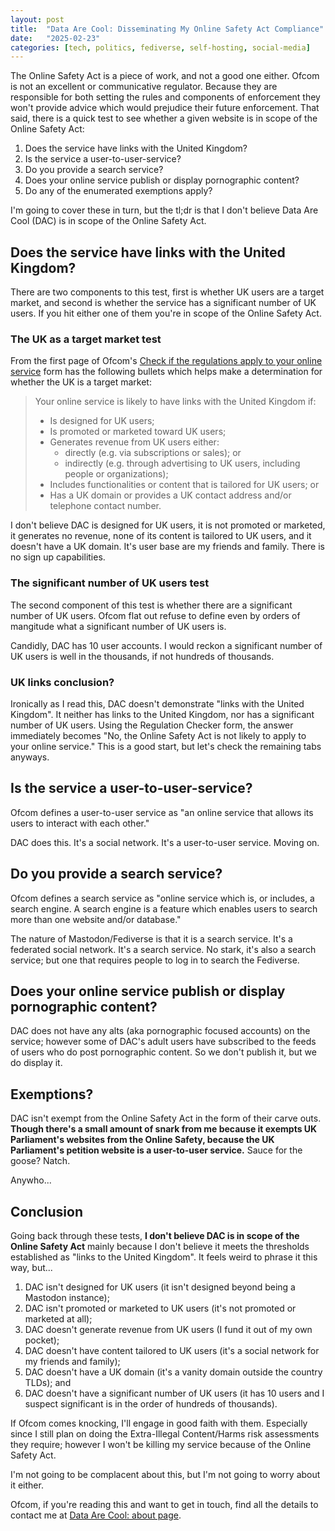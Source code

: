 ```yaml
---
layout: post
title:  "Data Are Cool: Disseminating My Online Safety Act Compliance"
date:   "2025-02-23"
categories: [tech, politics, fediverse, self-hosting, social-media]
---
```


The Online Safety Act is a piece of work, and not a good one either. Ofcom is not an excellent or communicative regulator. Because they are responsible for both setting the rules and components of enforcement they won't provide advice which would prejudice their future enforcement. That said, there is a quick test to see whether a given website is in scope of the Online Safety Act:

1. Does the service have links with the United Kingdom?
2. Is the service a user-to-user-service?
3. Do you provide a search service?
4. Does your online service publish or display pornographic content?
5. Do any of the enumerated exemptions apply?

I'm going to cover these in turn, but the tl;dr is that I don't believe Data Are Cool (DAC) is in scope of the Online Safety Act.

## Does the service have links with the United Kingdom?

There are two components to this test, first is whether UK users are a target market, and second is whether the service has a significant number of UK users. If you hit either one of them you're in scope of the Online Safety Act.

### The UK as a target market test

From the first page of Ofcom's [Check if the regulations apply to your online service](https://ofcomlive.my.salesforce-sites.com/formentry/RegulationChecker) form has the following bullets which helps make a determination for whether the UK is a target market:

> Your online service is likely to have links with the United Kingdom if:
> 
> - Is designed for UK users;
> - Is promoted or marketed toward UK users;
> - Generates revenue from UK users either:
>   - directly (e.g. via subscriptions or sales); or
>   - indirectly (e.g. through advertising to UK users, including people or organizations);
> - Includes functionalities or content that is tailored for UK users; or
> - Has a UK domain or provides a UK contact address and/or telephone contact number.

I don't believe DAC is designed for UK users, it is not promoted or marketed, it generates no revenue, none of its content is tailored to UK users, and it doesn't have a UK domain. It's user base are my friends and family. There is no sign up capabilities.

### The significant number of UK users test

The second component of this test is whether there are a significant number of UK users. Ofcom flat out refuse to define even by orders of mangitude what a significant number of UK users is.

Candidly, DAC has 10 user accounts. I would reckon a significant number of UK users is well in the thousands, if not hundreds of thousands.

### UK links conclusion?

Ironically as I read this, DAC doesn't demonstrate "links with the United Kingdom". It neither has links to the United Kingdom, nor has a significant number of UK users. Using the Regulation Checker form, the answer immediately becomes "No, the Online Safety Act is not likely to apply to your online service." This is a good start, but let's check the remaining tabs anyways.

## Is the service a user-to-user-service?

Ofcom defines a user-to-user service as "an online service that allows its users to interact with each other."

DAC does this. It's a social network. It's a user-to-user service. Moving on.

## Do you provide a search service?

Ofcom defines a search service as "online service which is, or includes, a search engine. A search engine is a feature which enables users to search more than one website and/or database."

The nature of Mastodon/Fediverse is that it is a search service. It's a federated social network. It's a search service. No stark, it's also a search service; but one that requires people to log in to search the Fediverse.

## Does your online service publish or display pornographic content?

DAC does not have any alts (aka pornographic focused accounts) on the service; however some of DAC's adult users have subscribed to the feeds of users who do post pornographic content. So we don't publish it, but we do display it.

## Exemptions?

DAC isn't exempt from the Online Safety Act in the form of their carve outs. __Though there's a small amount of snark from me because it exempts UK Parliament's websites from the Online Safety, because the UK Parliament's petition website is a user-to-user service.__ Sauce for the goose? Natch.

Anywho...

## Conclusion

Going back through these tests, **I don't believe DAC is in scope of the Online Safety Act** mainly because I don't believe it meets the thresholds established as "links to the United Kingdom". It feels weird to phrase it this way, but...

1. DAC isn't designed for UK users (it isn't designed beyond being a Mastodon instance);
2. DAC isn't promoted or marketed to UK users (it's not promoted or marketed at all);
3. DAC doesn't generate revenue from UK users (I fund it out of my own pocket);
4. DAC doesn't have content tailored to UK users (it's a social network for my friends and family);
5. DAC doesn't have a UK domain (it's a vanity domain outside the country TLDs); and
6. DAC doesn't have a significant number of UK users (it has 10 users and I suspect significant is in the order of hundreds of thousands).

If Ofcom comes knocking, I'll engage in good faith with them. Especially since I still plan on doing the Extra-Illegal Content/Harms risk assessments they require; however I won't be killing my service because of the Online Safety Act.

I'm not going to be complacent about this, but I'm not going to worry about it either. 

Ofcom, if you're reading this and want to get in touch, find all the details to contact me at [Data Are Cool: about page](https://dataare.cool/about).